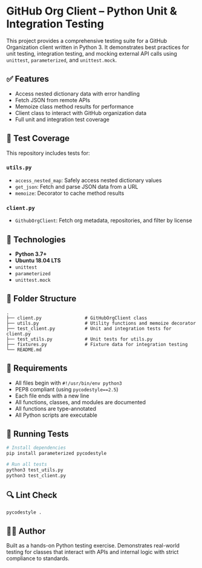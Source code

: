 # GitHub Org Client – Python Unit & Integration Testing

This project provides a comprehensive testing suite for a GitHub Organization client written in Python 3. It demonstrates best practices for unit testing, integration testing, and mocking external API calls using `unittest`, `parameterized`, and `unittest.mock`.

## ✅ Features

* Access nested dictionary data with error handling
* Fetch JSON from remote APIs
* Memoize class method results for performance
* Client class to interact with GitHub organization data
* Full unit and integration test coverage

## 🧪 Test Coverage

This repository includes tests for:

### `utils.py`

* `access_nested_map`: Safely access nested dictionary values
* `get_json`: Fetch and parse JSON data from a URL
* `memoize`: Decorator to cache method results

### `client.py`

* `GithubOrgClient`: Fetch org metadata, repositories, and filter by license

## 🧬 Technologies

* **Python 3.7+**
* **Ubuntu 18.04 LTS**
* `unittest`
* `parameterized`
* `unittest.mock`

## 📁 Folder Structure

```
.
├── client.py                # GitHubOrgClient class
├── utils.py                 # Utility functions and memoize decorator
├── test_client.py           # Unit and integration tests for client.py
├── test_utils.py            # Unit tests for utils.py
├── fixtures.py              # Fixture data for integration testing
└── README.md
```

## 🔧 Requirements

* All files begin with `#!/usr/bin/env python3`
* PEP8 compliant (using `pycodestyle==2.5`)
* Each file ends with a new line
* All functions, classes, and modules are documented
* All functions are type-annotated
* All Python scripts are executable

## 🚀 Running Tests

```bash
# Install dependencies
pip install parameterized pycodestyle

# Run all tests
python3 test_utils.py
python3 test_client.py
```

## 🔍 Lint Check

```bash
pycodestyle .
```

## 👨‍💻 Author

Built as a hands-on Python testing exercise. Demonstrates real-world testing for classes that interact with APIs and internal logic with strict compliance to standards.
